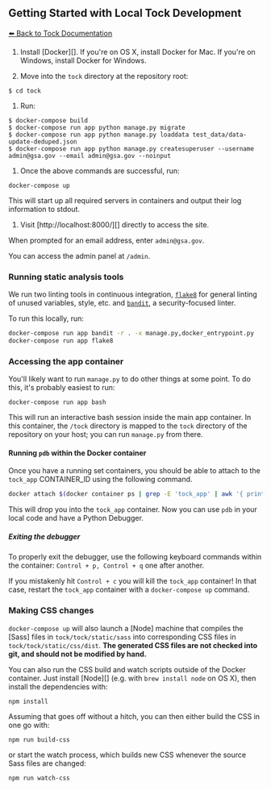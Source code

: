 ## Getting Started with Local Tock Development

[:arrow_left: Back to Tock
Documentation](https://github.com/18F/tock/tree/master/docs)

1. Install [Docker][]. If you're on OS X, install Docker for Mac. If you're on Windows, install Docker for Windows.

1. Move into the `tock` directory at the repository root:

  ```
  $ cd tock
  ```

1. Run:

  ```shell
  $ docker-compose build
  $ docker-compose run app python manage.py migrate
  $ docker-compose run app python manage.py loaddata test_data/data-update-deduped.json
  $ docker-compose run app python manage.py createsuperuser --username admin@gsa.gov --email admin@gsa.gov --noinput
  ```

1. Once the above commands are successful, run:

  ```
  docker-compose up
  ```

  This will start up all required servers in containers and output their
  log information to stdout.

1. Visit [http://localhost:8000/][] directly to access the site.

  When prompted for an email address, enter `admin@gsa.gov`.

You can access the admin panel at `/admin`.

### Running static analysis tools

We run two linting tools in continuous integration,
[`flake8`](http://flake8.pycqa.org/en/latest/) for general linting of unused
variables, style, etc. and [`bandit`](https://pypi.python.org/pypi/bandit), a
security-focused linter.

To run this locally, run:
```sh
docker-compose run app bandit -r . -x manage.py,docker_entrypoint.py
docker-compose run app flake8
```

### Accessing the app container

You'll likely want to run `manage.py` to do other things at some point.
To do this, it's probably easiest to run:

```
docker-compose run app bash
```

This will run an interactive bash session inside the main app container.
In this container, the `/tock` directory is mapped to the `tock`
directory of the repository on your host; you can run `manage.py` from there.

#### Running `pdb` within the Docker container

Once you have a running set containers, you should be able to attach to the
`tock_app` CONTAINER_ID using the following command.

```sh
docker attach $(docker container ps | grep -E 'tock_app' | awk '{ print $1 }')
```

This will drop you into the `tock_app` container. Now you can use `pdb` in your
local code and have a Python Debugger.

##### Exiting the debugger

To properly exit the debugger, use the following keyboard commands within the
container: `Control + p, Control + q` one after another.

If you mistakenly hit `Control + c` you will kill the `tock_app` container! In
that case, restart the `tock_app` container with a `docker-compose up` command.

### Making CSS changes

`docker-compose up` will also launch a [Node] machine that compiles the [Sass]
files in `tock/tock/static/sass` into corresponding CSS files in
`tock/tock/static/css/dist`. **The generated CSS files are not checked into
git, and should not be modified by hand.**

You can also run the CSS build and watch scripts outside of the Docker
container. Just install [Node][] (e.g. with `brew install node` on OS X), then
install the dependencies with:

```sh
npm install
```

Assuming that goes off without a hitch, you can then either build the CSS in
one go with:

```
npm run build-css
```

or start the watch process, which builds new CSS whenever the source Sass files
are changed:

```
npm run watch-css
```
